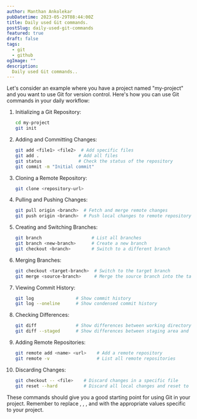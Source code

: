 ```yaml
---
author: Manthan Ankolekar
pubDatetime: 2023-05-29T08:44:00Z
title: Daily used Git commands.
postSlug: daily-used-git-commands
featured: true
draft: false
tags:
  - git
  - github
ogImage: ""
description:
  Daily used Git commands..
---
```


Let's consider an example where you have a project named "my-project" and you want to use Git for version control. Here's how you can use Git commands in your daily workflow:

1. Initializing a Git Repository:

    ```bash
    cd my-project
    git init
    ```

2. Adding and Committing Changes:

    ```bash
    git add <file1> <file2>  # Add specific files
    git add .               # Add all files
    git status              # Check the status of the repository
    git commit -m "Initial commit"
    ```

3. Cloning a Remote Repository:

    ```bash
    git clone <repository-url>
    ```

4. Pulling and Pushing Changes:

    ```bash
    git pull origin <branch>  # Fetch and merge remote changes
    git push origin <branch>  # Push local changes to remote repository
    ```

5. Creating and Switching Branches:

    ```bash
    git branch                   # List all branches
    git branch <new-branch>      # Create a new branch
    git checkout <branch>        # Switch to a different branch
    ```

6. Merging Branches:

    ```bash
    git checkout <target-branch>  # Switch to the target branch
    git merge <source-branch>     # Merge the source branch into the target branch
    ```

7. Viewing Commit History:

    ```bash
    git log                # Show commit history
    git log --oneline      # Show condensed commit history
    ```

8. Checking Differences:

    ```bash
    git diff               # Show differences between working directory and staging area
    git diff --staged      # Show differences between staging area and last commit
    ```

9. Adding Remote Repositories:

    ```bash
    git remote add <name> <url>    # Add a remote repository
    git remote -v                  # List all remote repositories
    ```

10. Discarding Changes:

    ```bash
    git checkout -- <file>    # Discard changes in a specific file
    git reset --hard          # Discard all local changes and reset to last commit
    ```

These commands should give you a good starting point for using Git in your project. Remember to replace <file>, <branch>, <repository-url>, and <new-branch> with the appropriate values specific to your project.
